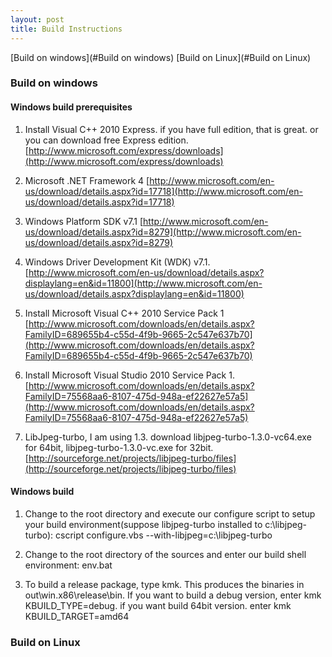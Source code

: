 ```yaml
---
layout: post
title: Build Instructions
---
```

[Build on windows](#Build on windows)
[Build on Linux](#Build on Linux)

### Build on windows ###
#### Windows build prerequisites ####
1. Install Visual C++ 2010 Express. if you have full edition, that is great. or you can download free Express edition.
[http://www.microsoft.com/express/downloads](http://www.microsoft.com/express/downloads)

2. Microsoft .NET Framework 4
[http://www.microsoft.com/en-us/download/details.aspx?id=17718](http://www.microsoft.com/en-us/download/details.aspx?id=17718)

3. Windows Platform SDK v7.1 
[http://www.microsoft.com/en-us/download/details.aspx?id=8279](http://www.microsoft.com/en-us/download/details.aspx?id=8279)

4. Windows Driver Development Kit (WDK) v7.1. 
[http://www.microsoft.com/en-us/download/details.aspx?displaylang=en&id=11800](http://www.microsoft.com/en-us/download/details.aspx?displaylang=en&id=11800)

5. Install Microsoft Visual C++ 2010 Service Pack 1
[http://www.microsoft.com/downloads/en/details.aspx?FamilyID=689655b4-c55d-4f9b-9665-2c547e637b70](http://www.microsoft.com/downloads/en/details.aspx?FamilyID=689655b4-c55d-4f9b-9665-2c547e637b70)

6. Install Microsoft Visual Studio 2010 Service Pack 1. 
[http://www.microsoft.com/downloads/en/details.aspx?FamilyID=75568aa6-8107-475d-948a-ef22627e57a5](http://www.microsoft.com/downloads/en/details.aspx?FamilyID=75568aa6-8107-475d-948a-ef22627e57a5)

7. LibJpeg-turbo, I am using 1.3. download libjpeg-turbo-1.3.0-vc64.exe for 64bit, libjpeg-turbo-1.3.0-vc.exe for 32bit.
[http://sourceforge.net/projects/libjpeg-turbo/files](http://sourceforge.net/projects/libjpeg-turbo/files)

#### Windows build ####
1. Change to the root directory and execute our configure script to setup your build environment(suppose libjpeg-turbo installed to c:\libjpeg-turbo): cscript configure.vbs --with-libjpeg=c:\libjpeg-turbo 

2. Change to the root directory of the sources and enter our build shell environment: env.bat 

3. To build a release package, type kmk. This produces the binaries in out\win.x86\release\bin. If you want to build a debug version, enter kmk KBUILD_TYPE=debug. if you want build 64bit version. enter kmk KBUILD_TARGET=amd64


### Build on Linux ###
